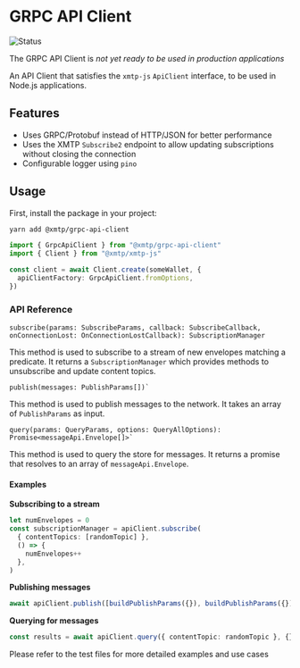 # GRPC API Client

![Status](https://img.shields.io/badge/Project_status-Alpha-orange)

The GRPC API Client is _not yet ready to be used in production applications_

An API Client that satisfies the `xmtp-js` `ApiClient` interface, to be used in Node.js applications.

## Features

- Uses GRPC/Protobuf instead of HTTP/JSON for better performance
- Uses the XMTP `Subscribe2` endpoint to allow updating subscriptions without closing the connection
- Configurable logger using `pino`

## Usage

First, install the package in your project:

```bash
yarn add @xmtp/grpc-api-client
```

```ts
import { GrpcApiClient } from "@xmtp/grpc-api-client"
import { Client } from "@xmtp/xmtp-js"

const client = await Client.create(someWallet, {
  apiClientFactory: GrpcApiClient.fromOptions,
})
```

### API Reference

```tsx
subscribe(params: SubscribeParams, callback: SubscribeCallback, onConnectionLost: OnConnectionLostCallback): SubscriptionManager
```

This method is used to subscribe to a stream of new envelopes matching a predicate. It returns a `SubscriptionManager` which provides methods to unsubscribe and update content topics.

```tsx
publish(messages: PublishParams[])`
```

This method is used to publish messages to the network. It takes an array of `PublishParams` as input.

```tsx
query(params: QueryParams, options: QueryAllOptions): Promise<messageApi.Envelope[]>`
```

This method is used to query the store for messages. It returns a promise that resolves to an array of `messageApi.Envelope`.

#### Examples

**Subscribing to a stream**

```ts
let numEnvelopes = 0
const subscriptionManager = apiClient.subscribe(
  { contentTopics: [randomTopic] },
  () => {
    numEnvelopes++
  },
)
```

**Publishing messages**

```ts
await apiClient.publish([buildPublishParams({}), buildPublishParams({})])
```

**Querying for messages**

```ts
const results = await apiClient.query({ contentTopic: randomTopic }, {})
```

Please refer to the test files for more detailed examples and use cases
